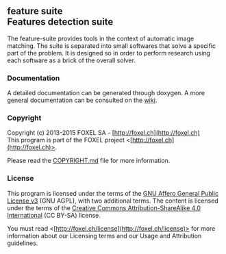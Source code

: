 
## feature suite<br />Features detection suite

The feature-suite provides tools in the context of automatic image matching. The suite is separated into small softwares that solve a specific part of the problem. It is designed so in order to perform research using each software as a brick of the overall solver.


### Documentation

A detailed documentation can be generated through doxygen. A more general documentation can be consulted on the [wiki](https://github.com/FoxelSA/feature-suite/wiki).

### Copyright

Copyright (c) 2013-2015 FOXEL SA - [http://foxel.ch](http://foxel.ch)<br />
This program is part of the FOXEL project <[http://foxel.ch](http://foxel.ch)>.

Please read the [COPYRIGHT.md](COPYRIGHT.md) file for more information.


### License

This program is licensed under the terms of the
[GNU Affero General Public License v3](http://www.gnu.org/licenses/agpl.html)
(GNU AGPL), with two additional terms. The content is licensed under the terms
of the
[Creative Commons Attribution-ShareAlike 4.0 International](http://creativecommons.org/licenses/by-sa/4.0/)
(CC BY-SA) license.

You must read <[http://foxel.ch/license](http://foxel.ch/license)> for more
information about our Licensing terms and our Usage and Attribution guidelines.
